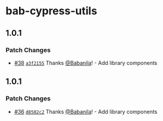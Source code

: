 # bab-cypress-utils

## 1.0.1

### Patch Changes

- [#38](https://github.com/Babanila/design-system/pull/38) [`a3f2155`](https://github.com/Babanila/design-system/commit/a3f21554713b65bc0b595c07aadf7284f6eb11e0) Thanks [@Babanila](https://github.com/Babanila)! - Add library components

## 1.0.1

### Patch Changes

- [#36](https://github.com/Babanila/design-system/pull/36) [`d8502c2`](https://github.com/Babanila/design-system/commit/d8502c2b884841153b579d6b290bc6582d84583b) Thanks [@Babanila](https://github.com/Babanila)! - Add library components
